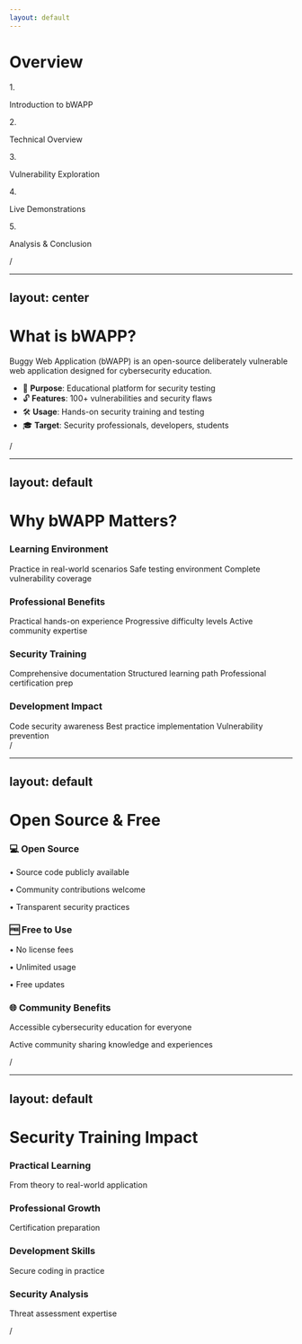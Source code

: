 ```yaml
---
layout: default
---
```


# Overview

<div class="mt-12 mb-12 ml-12">
  <div class="space-y-6 text-xl">
    <div class="flex items-center gap-4">
      <span class="text-blue-500">1.</span>
      <p>Introduction to bWAPP</p>
    </div>
    <div class="flex items-center gap-4">
      <span class="text-blue-500">2.</span>
      <p>Technical Overview</p>
    </div>
    <div class="flex items-center gap-4">
      <span class="text-blue-500">3.</span>
      <p>Vulnerability Exploration</p>
    </div>
    <div class="flex items-center gap-4">
      <span class="text-blue-500">4.</span>
      <p>Live Demonstrations</p>
    </div>
    <div class="flex items-center gap-4">
      <span class="text-blue-500">5.</span>
      <p>Analysis & Conclusion</p>
    </div>
  </div>
</div>

<div class="slide-number">
  <SlideCurrentNo />/<SlideTotalNo />
</div>

<!--
Cette présentation se structure en cinq parties principales :
1. Une introduction pour comprendre bWAPP et ses objectifs
2. Un aperçu technique détaillant l'architecture et le déploiement
3. Une exploration des différentes vulnérabilités
4. Des démonstrations pratiques d'attaques
5. Une analyse et conclusion sur l'outil
-->

---
layout: center
---


# What is bWAPP?

Buggy Web Application (bWAPP) is an open-source deliberately vulnerable web application designed for cybersecurity education.

<v-clicks>

- 🎯 **Purpose**: Educational platform for security testing
- 🔓 **Features**: 100+ vulnerabilities and security flaws
- 🛠 **Usage**: Hands-on security training and testing
- 🎓 **Target**: Security professionals, developers, students

</v-clicks>

<div class="slide-number">
  <SlideCurrentNo />/<SlideTotalNo />
</div>

<!--
Pour commencer cette présentation, bWAPP est une application web volontairement vulnérable. Elle a été conçue spécifiquement pour l'apprentissage de la sécurité informatique. Avec plus de 100 vulnérabilités intégrées, elle offre un environnement idéal pour la formation pratique aux tests de sécurité. Elle s'adresse aussi bien aux professionnels de la sécurité qu'aux développeurs et étudiants.
-->

---
layout: default
---

# Why bWAPP Matters?

<div class="grid grid-cols-2 gap-4 p-4">
  <div class="bg-blue-50/20 p-4 rounded">
    <h3 class="font-bold mb-4 text-blue-600">Learning Environment</h3>
    <div class="space-y-2">
      Practice in real-world scenarios
      Safe testing environment
      Complete vulnerability coverage
    </div>
  </div>

  <div class="bg-green-50/20 p-4 rounded">
    <h3 class="font-bold mb-4 text-green-600">Professional Benefits</h3>
    <div class="space-y-2">
      Practical hands-on experience
      Progressive difficulty levels
      Active community expertise
    </div>
  </div>
</div>

<div class="grid grid-cols-2 gap-4 p-4 mt-2">
  <div class="bg-purple-50/20 p-4 rounded">
    <h3 class="font-bold mb-4 text-purple-600">Security Training</h3>
    <div class="space-y-2">
      Comprehensive documentation
      Structured learning path
      Professional certification prep
    </div>
  </div>

  <div class="bg-orange-50/20 p-4 rounded">
    <h3 class="font-bold mb-4 text-orange-600">Development Impact</h3>
    <div class="space-y-2">
      Code security awareness
      Best practice implementation
      Vulnerability prevention
    </div>
  </div>
</div>

<div class="slide-number">
  <SlideCurrentNo />/<SlideTotalNo />
</div>

<!--
L'importance de bWAPP se manifeste à travers quatre aspects clés. C'est un environnement d'apprentissage qui permet de pratiquer sur des scénarios réels en toute sécurité. Professionnellement, elle offre une expérience pratique progressive avec le soutien d'une communauté active. Pour la formation, elle fournit une documentation complète et un parcours structuré. Enfin, côté développement, elle sensibilise aux bonnes pratiques de sécurité et à la prévention des vulnérabilités.
-->

---
layout: default
---

# Open Source & Free

<div class="mt-12 grid grid-cols-2 gap-8">
  <div class="p-6 bg-blue-50/20 rounded-lg">
    <h3 class="text-xl mb-4 font-bold">💻 Open Source</h3>
    <div class="space-y-4">
      <p>• Source code publicly available</p>
      <p>• Community contributions welcome</p>
      <p>• Transparent security practices</p>
    </div>
  </div>

  <div class="p-6 bg-green-50/20 rounded-lg">
    <h3 class="text-xl mb-4 font-bold">🆓 Free to Use</h3>
    <div class="space-y-4">
      <p>• No license fees</p>
      <p>• Unlimited usage</p>
      <p>• Free updates</p>
    </div>
  </div>
</div>

<div class="mt-8 p-6 bg-purple-50/20 rounded-lg">
  <h3 class="text-xl mb-4 font-bold">🌐 Community Benefits</h3>
  <div class="space-y-4">
    <p>Accessible cybersecurity education for everyone</p>
    <p>Active community sharing knowledge and experiences</p>
  </div>
</div>

<div class="slide-number">
  <SlideCurrentNo />/<SlideTotalNo />
</div>

---
layout: default
---

# Security Training Impact

<div class="grid grid-cols-2 gap-x-16 gap-y-20 p-12 relative">
  <!-- Éducation -->
  <div class="flex items-start space-x-6">
    <div class="text-purple-600">
      <carbon:education class="text-3xl" />
    </div>
    <div>
      <h3 class="text-gray-400 uppercase tracking-wider text-sm mb-2">Practical Learning</h3>
      <p class="text-xl">From theory to real-world application</p>
    </div>
  </div>

  <!-- Certification -->
  <div class="flex items-start space-x-6">
    <div class="text-orange-600">
      <carbon:certificate class="text-3xl" />
    </div>
    <div>
      <h3 class="text-gray-400 uppercase tracking-wider text-sm mb-2">Professional Growth</h3>
      <p class="text-xl">Certification preparation</p>
    </div>
  </div>

  <!-- Développement -->
  <div class="flex items-start space-x-6">
    <div class="text-green-600">
      <carbon:development class="text-3xl" />
    </div>
    <div>
      <h3 class="text-gray-400 uppercase tracking-wider text-sm mb-2">Development Skills</h3>
      <p class="text-xl">Secure coding in practice</p>
    </div>
  </div>

  <!-- Analyse -->
  <div class="flex items-start space-x-6">
    <div class="text-red-600">
      <carbon:analytics class="text-3xl" />
    </div>
    <div>
      <h3 class="text-gray-400 uppercase tracking-wider text-sm mb-2">Security Analysis</h3>
      <p class="text-xl">Threat assessment expertise</p>
    </div>
  </div>
</div>

<div class="slide-number">
  <SlideCurrentNo />/<SlideTotalNo />
</div>

<!--
L'impact sur la formation en sécurité se décline en quatre axes. L'apprentissage pratique permet de passer de la théorie à l'application réelle. La croissance professionnelle est soutenue par la préparation aux certifications. Les compétences en développement sont renforcées par la pratique du code sécurisé. L'expertise en analyse de sécurité s'acquiert à travers l'évaluation des menaces. Cette approche globale assure une formation complète en sécurité web.
-->